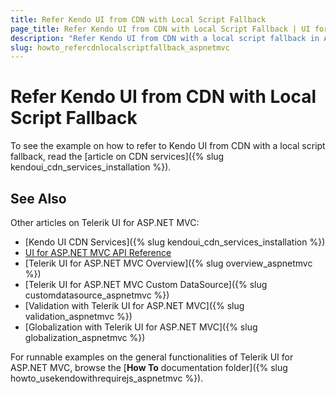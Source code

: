 ```yaml
---
title: Refer Kendo UI from CDN with Local Script Fallback
page_title: Refer Kendo UI from CDN with Local Script Fallback | UI for ASP.NET MVC
description: "Refer Kendo UI from CDN with a local script fallback in ASP.NET MVC applications."
slug: howto_refercdnlocalscriptfallback_aspnetmvc
---
```


# Refer Kendo UI from CDN with Local Script Fallback

To see the example on how to refer to Kendo UI from CDN with a local script fallback, read the [article on CDN services]({% slug kendoui_cdn_services_installation %}).

## See Also

Other articles on Telerik UI for ASP.NET MVC:

* [Kendo UI CDN Services]({% slug kendoui_cdn_services_installation %})
* [UI for ASP.NET MVC API Reference](../../kendo-ui/api/aspnet-mvc/Kendo.Mvc/AggregateFunction)
* [Telerik UI for ASP.NET MVC Overview]({% slug overview_aspnetmvc %})
* [Telerik UI for ASP.NET MVC Custom DataSource]({% slug customdatasource_aspnetmvc %})
* [Validation with Telerik UI for ASP.NET MVC]({% slug validation_aspnetmvc %})
* [Globalization with Telerik UI for ASP.NET MVC]({% slug globalization_aspnetmvc %})

For runnable examples on the general functionalities of Telerik UI for ASP.NET MVC, browse the [**How To** documentation folder]({% slug howto_usekendowithrequirejs_aspnetmvc %}).
